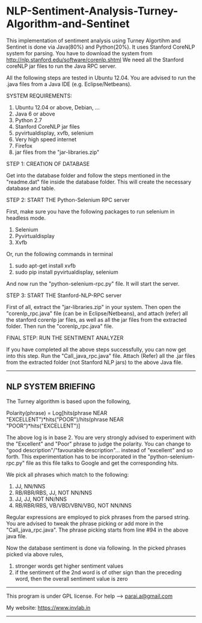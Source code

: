 NLP-Sentiment-Analysis-Turney-Algorithm-and-Sentinet
====================================================

This implementation of sentiment analysis using Turney Algortihm and Sentinet is done via Java(80%) and Python(20%).
It uses Stanford CoreNLP system for parsing. You have to download the system from http://nlp.stanford.edu/software/corenlp.shtml
We need all the Stanford coreNLP jar files to run the Java RPC server.

All the following steps are tested in Ubuntu 12.04. You are advised to run the .java files from a Java IDE (e.g. Eclipse/Netbeans). 


SYSTEM REQUIREMENTS:


1. Ubuntu 12.04 or above, Debian, ...
2. Java 6 or above
3. Python 2.7
4. Stanford CoreNLP jar files
5. pyvirtualdisplay, xvfb, selenium
6. Very high speed internet
7. Firefox
8. jar files from the "jar-libraries.zip"


STEP 1: CREATION OF DATABASE


Get into the database folder and follow the steps mentioned in the "readme.dat" file inside the database folder. This will create the necessary database and table.

STEP 2: START THE Python-Selenium RPC server

First, make sure you have the following packages to run selenium in headless mode.

1. Selenium
2. Pyvirtualdisplay
3. Xvfb

Or, run the following commands in terminal

1. sudo apt-get install xvfb
2. sudo pip install pyvirtualdisplay, selenium

And now run the "python-selenium-rpc.py" file. It will start the server.

STEP 3: START THE Stanford-NLP-RPC server


First of all, extract the "jar-libraries.zip" in your system. Then open the "corenlp_rpc.java" file (can be in Eclipse/Netbeans),
and attach (refer) all the stanford corenlp jar files, as well as all the jar files from the extracted folder. Then run the "corenlp_rpc.java" file.


FINAL STEP: RUN THE SENTIMENT ANALYZER


If you have completed all the above steps successfully, you can now get into this step. Run the "Call_java_rpc.java" file. Attach (Refer) all the
.jar files from the extracted folder (not Stanford NLP jars) to the above Java file.


-----------------------------------
NLP SYSTEM BRIEFING
-----------------------------------


The Turney algorithm is based upon the following,

Polarity(phrase) = Log[hits(phrase NEAR "EXCELLENT")*hits("POOR")/hits(phrase NEAR "POOR")*hits("EXCELLENT")]

The above log is in base 2. You are very strongly advised to experiment with the "Excellent" and "Poor" phrase to judge the polarity. You can change to "good description"/"favourable description"... instead of "excellent" and so forth. This experimentation has to be incorporated in the "python-selenium-rpc.py" file as this file talks to Google and get the corresponding hits.

We pick all phrases which match to the following:

1. JJ, NN/NNS
2. RB/RBR/RBS, JJ, NOT NN/NNS
3. JJ, JJ, NOT NN/NNS
4. RB/RBR/RBS, VB/VBD/VBN/VBG, NOT NN/NNS

Regular expressions are employed to pick phrases from the parsed string. You are advised to tweak the phrase picking or add more in the "Call_java_rpc.java". The phrase picking starts from line #94 in the above java file.

Now the database sentiment is done via following. In the picked phrases picked via above rules,

1. stronger words get higher sentiment values
2. if the sentiment of the 2nd word is of other sign than the preceding word, then the overall sentiment value is zero


-------------------------------------------------------------------

This program is under GPL license. For help -->  parai.a@gmail.com

My website: https://www.invlab.in

-------------------------------------------------------------------




















